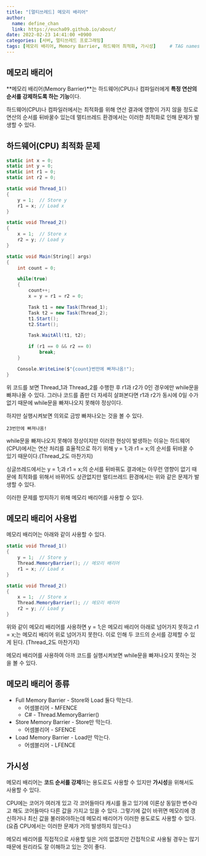 ```yaml
---
title: "[멀티쓰레드] 메모리 배리어"
author:
  name: define_chan
  link: https://eucha09.github.io/about/
date: 2022-02-23 14:41:00 +0900
categories: [서버, 멀티쓰레드 프로그래밍]
tags: [메모리 배리어, Memory Barrier, 하드웨어 최적화, 가시성]     # TAG names should always be lowercase
---
```


## **메모리 배리어**

**메모리 배리어(Memory Barrier)**는 하드웨어(CPU)나 컴파일러에게 **특정 연산의 순서를 강제하도록 하는 기능**이다.

하드웨어(CPU)나 컴파일러에서는 최적화를 위해 연산 결과에 영향이 가지 않을 정도로 연산의 순서를 뒤바꿀수 있는데 멀티쓰레드 환경에서는 이러한 최적화로 인해 문제가 발생할 수 있다.

## **하드웨어(CPU) 최적화 문제**

```c#
static int x = 0;
static int y = 0;
static int r1 = 0;
static int r2 = 0;

static void Thread_1()
{
    y = 1;  // Store y
    r1 = x; // Load x
}

static void Thread_2()
{
    x = 1;  // Store x
    r2 = y; // Load y
}

static void Main(String[] args)
{
    int count = 0;

    while(true)
    {
        count++;
        x = y = r1 = r2 = 0;

        Task t1 = new Task(Thread_1);
        Task t2 = new Task(Thread_2);
        t1.Start();
        t2.Start();

        Task.WaitAll(t1, t2);

        if (r1 == 0 && r2 == 0)
            break;
    }

    Console.WriteLine($"{count}번만에 빠져나옴!");
}
```

위 코드를 보면 Thread_1과 Thread_2를 수행한 후 r1과 r2가 0인 경우에만 while문을 빠져나올 수 있다. 그러나 코드를 좀만 더 자세히 살펴본다면 r1과 r2가 동시에 0일 수가 없기 때문에 while문을 빠져나오지 못해야 정상이다.

하지만 실행시켜보면 의외로 금방 빠져나오는 것을 볼 수 있다.
```console
23번만에 빠져나옴!
```
while문을 빠져나오지 못해야 정상이지만 이러한 현상이 발생하는 이유는 하드웨어(CPU)에서는 연산 처리를 효율적으로 하기 위해 y = 1;과 r1 = x;의 순서를 뒤바꿀 수 있기 때문이다.(Thread_2도 마찬가지)

싱글쓰레드에서는 y = 1;과 r1 = x;의 순서를 뒤바꿔도 결과에는 아무런 영향이 없기 때문에 최적화를 위해서 바뀌어도 상관없지만 멀티쓰레드 환경에서는 위와 같은 문제가 발생할 수 있다.

이러한 문제를 방지하기 위해 메모리 배리어를 사용할 수 있다.

## **메모리 배리어 사용법**

메모리 배리어는 아래와 같이 사용할 수 있다.

```c#
static void Thread_1()
{
    y = 1;  // Store y
    Thread.MemoryBarrier(); // 메모리 배리어
    r1 = x; // Load x
}

static void Thread_2()
{
    x = 1;  // Store x
    Thread.MemoryBarrier(); // 메모리 배리어
    r2 = y; // Load y
}
```

위와 같이 메모리 배리어를 사용하면 y = 1;은 메모리 배리어 아래로 넘어가지 못하고 r1 = x;는 메모리 배리어 위로 넘어가지 못한다. 이로 인해 두 코드의 순서를 강제할 수 있게 된다. (Thread_2도 마찬가지)

메모리 배리어를 사용하여 아까 코드를 실행시켜보면 while문을 빠져나오지 못하는 것을 볼 수 있다.

## **메모리 배리어 종류**

* Full Memory Barrier - Store와 Load 둘다 막는다.
  * 어셈블리어 - MFENCE
  * C# - Thread.MemoryBarrier()
* Store Memory Barrier - Store만 막는다.
  * 어셈블리어 - SFENCE
* Load Memory Barrier - Load만 막는다.
  * 어셈블리어 - LFENCE

## **가시성**

메모리 배리어는 **코드 순서를 강제**하는 용도로도 사용할 수 있지만 **가시성**을 위해서도 사용할 수 있다.

CPU에는 코어가 여러개 있고 각 코어들마다 캐시를 들고 있기에 이론상 동일한 변수라고 해도 코어들마다 다른 값을 가지고 있을 수 있다. 그렇기에 값이 바뀌면 메모리에 갱신하거나 최신 값을 불러와야하는데 메모리 배리어가 이러한 용도로도 사용할 수 있다.(요즘 CPU에서는 이러한 문제가 거의 발생하지 않는다.)

메모리 배리어를 직접적으로 사용할 일은 거의 없겠지만 간접적으로 사용될 경우는 많기 때문에 원리라도 잘 이해하고 있는 것이 좋다.

